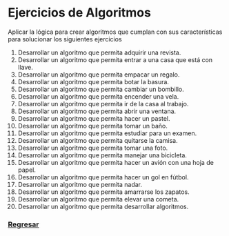 # Ejercicios de Algoritmos

Aplicar la lógica para crear algoritmos que cumplan con sus características para solucionar los siguientes ejercicios


1. Desarrollar un algoritmo que permita adquirir una revista.
2. Desarrollar un algoritmo que permita entrar a una casa que está con llave.
3. Desarrollar un algoritmo que permita empacar un regalo.
4. Desarrollar un algoritmo que permita botar la basura.
5. Desarrollar un algoritmo que permita cambiar un bombillo.
6. Desarrollar un algoritmo que permita encender una vela.
7. Desarrollar un algoritmo que permita ir de la casa al trabajo.
8. Desarrollar un algoritmo que permita abrir una ventana.
9. Desarrollar un algoritmo que permita hacer un pastel.
10. Desarrollar un algoritmo que permita tomar un baño.
11. Desarrollar un algoritmo que permita estudiar para un examen.
12. Desarrollar un algoritmo que permita quitarse la camisa.
13. Desarrollar un algoritmo que permita tomar una foto.
14. Desarrollar un algoritmo que permita manejar una bicicleta.
15. Desarrollar un algoritmo que permita hacer un avión con una hoja de papel.
16. Desarrollar un algoritmo que permita hacer un gol en fútbol.
17. Desarrollar un algoritmo que permita nadar.
18. Desarrollar un algoritmo que permita amarrarse los zapatos.
19. Desarrollar un algoritmo que permita elevar una cometa.
20. Desarrollar un algoritmo que permita desarrollar algoritmos. 



### [Regresar](README.md)
